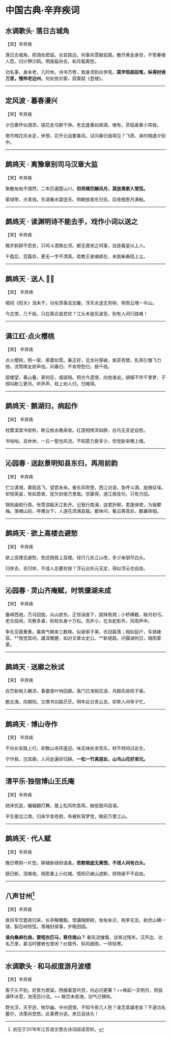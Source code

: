 # 中国古典·辛弃疾词



## **水调歌头· 落日古城角**

【宋】辛弃疾


落日古城角，把酒劝君留。长安路远，何事风雪敝貂裘。散尽黄金身世，不管秦楼人怨，归计狎沙鸥。明夜扁舟去，和月载离愁。


功名事，身未老，几时休。诗书万卷，致身须到古伊周。**莫学班超投笔，纵得封侯万里，憔悴老边州**。何处依刘客，寂寞赋《登楼》。


-------



## **定风波 · 暮春漫兴**

【宋】辛弃疾

少日春怀似酒浓，插花走马醉千钟。老去逢春如病酒，唯有，茶瓯香篆小帘栊。

卷尽残花风未定，休恨，花开元自要春风。试问春归谁得见？飞燕，来时相遇夕阳中。



-------



## **鹧鸪天 · 离豫章别司马汉章大监**

【宋】辛弃疾

聚散匆匆不偶然。二年历遍楚山川。**但将痛饮酬风月，莫放离歌入管弦。**

萦绿带，点青钱。东湖春水碧连天。明朝放我东归去，后夜相思月满船。



-------



## **鹧鸪天 · 读渊明诗不能去手，戏作小词以送之**

【宋】辛弃疾

晚岁躬耕不怨贫，只鸡斗酒聚比邻。都无晋宋之间事，自是羲皇以上人。

千载后，百篇存，更无一字不清真。若教王谢诸郎在，未抵柴桑陌上尘。



-----



## **鹧鸪天 · 送人** 🌟🌟

【宋】 辛弃疾

唱彻《阳关》泪未干，功名馀事且加餐。浮天水送无穷树，带雨云埋一半山。

今古恨，几千般，只应离合是悲欢？江头未是风波恶，别有人间行路难！



--------




## **满江红·点火樱桃**

【宋】 辛弃疾


点火樱桃，照一架、荼蘼如雪。春正好，见龙孙穿破，紫苔苍壁。乳燕引雏飞力弱，流莺唤友娇声怯。问春归、不肯带愁归，肠千结。


层楼望，春山叠。家何在，烟波隔。把古今遗恨，向他谁说。胡蝶不传千里梦，子规叫断三更月。听声声、枕上劝人归，归难得。




------



## **鹧鸪天 · 鹅湖归，病起作**

【宋】 辛弃疾

枕簟溪堂冷欲秋，断云依水晚来收。红莲相倚浑如醉，白鸟无言定自愁。

书咄咄，且休休，一丘一壑也风流。不知筋力衰多少，但觉新来懒上楼。



----



## **沁园春 · 送赵景明知县东归，再用前韵**

【宋】 辛弃疾

伫立潇湘，黄鹄高飞，望君未来。被东风吹堕，西江对语，急呼斗酒，旋拂征埃。却怪英姿，有如君者，犹欠封侯万里哉。空赢得，道江南佳句，只有方回。

锦帆画舫行斋。怅雪浪黏天江影开。记我行南浦，送君折柳，君逢驿使，为我攀梅。落帽山前，呼鹰台下，人道花须满县栽。都休问，看云霄高处，鹏翼徘徊。



-----



## **鹧鸪天 · 欲上高楼去避愁**

【宋】 辛弃疾

欲上高楼去避愁，愁还随我上高楼。经行几处江山改，多少亲朋尽白头。


归休去，去归休，不成人总要封侯？浮云出处元无定，得似浮云也自由。



-----



## **沁园春 · 灵山齐庵赋，时筑偃湖未成**

【宋】 辛弃疾

叠嶂西驰，万马回旋，众山欲东。正惊湍直下，跳珠倒溅；小桥横截，缺月初弓。老合投闲，天教多事，检校长身十万松。吾庐小，在龙蛇影外，风雨声中。

争先见面重重。看爽气朝来三数峰。似谢家子弟，衣冠磊落；相如庭户，车骑雍容。**我觉其间，雄深雅健，如对文章太史公。**新堤路，问偃湖何日，烟雨蒙蒙。



----



## **鹧鸪天 · 送廓之秋试**

【宋】 辛弃疾

白苎新袍入嫩凉，春蚕食叶响回廊。禹门已准桃花浪，月殿先收桂子香。

鹏北海，凤朝阳。又携书剑路茫茫。明年此日青云去，却笑人间举子忙。




----



## **鹧鸪天 · 博山寺作**

【宋】 辛弃疾

不向长安路上行。却教山寺厌逢迎。味无味处求吾乐，材不材间过此生。

宁作我，岂其卿。人间走遍却归耕。**一松一竹真朋友，山鸟山花好弟兄。**



-----



## **清平乐·独宿博山王氏庵**

【宋】辛弃疾

绕床饥鼠，蝙蝠翻灯舞。屋上松风吹急雨，破纸窗间自语。

平生塞北江南，归来华发苍颜。布被秋宵梦觉，眼前万里江山。



-----



## **鹧鸪天 · 代人赋**

【宋】辛弃疾

晚日寒鸦一片愁。柳塘新绿却温柔。**若教眼底无离恨，不信人间有白头。**

肠已断，泪难收。相思重上小红楼。情知已被山遮断，频倚阑干不自由。



-----



## **八声甘州**[^1]

【宋】辛弃疾

故将军饮罢夜归来，长亭解雕鞍。恨灞陵醉尉，匆匆未识，桃李无言。射虎山横一骑，裂石响惊弦。落魄封侯事，岁晚田园。

**谁向桑麻杜曲，要短衣匹马，移住南山？** 看风流慷慨，谈笑过残年。汉开边、功名万里，甚当时健者也曾闲？纱窗外、斜风细雨，一阵轻寒。


---



## **水调歌头 · 和马叔度游月波楼**

【宋】辛弃疾

客子久不到，好景为君留。西楼着意吟赏，何必问更筹？==唤起一天明月，照我满怀冰雪，浩荡百川流。== 鲸饮未吞海，剑气已横秋。

野光浮，天宇迥，物华幽。中州遗恨，不知今夜几人愁？谁念英雄老矣？不道功名蕞尔，决策尚悠悠。此事费分说，来日且扶头！




[^1]: 初见于2016年江苏语文卷古诗词阅读赏析。